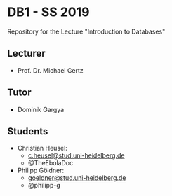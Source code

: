 # DB1 - SS 2019
Repository for the Lecture "Introduction to Databases"

## Lecturer
* Prof. Dr. Michael Gertz

## Tutor
* Dominik Gargya

## Students
* Christian Heusel:
    * c.heusel@stud.uni-heidelberg.de
    * @TheEbolaDoc
* Philipp Göldner:
    * goeldner@stud.uni-heidelberg.de
    * @philipp-g
